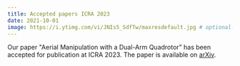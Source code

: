 ```yaml
---
title: Accepted papers ICRA 2023
date: 2021-10-01
image: https://i.ytimg.com/vi/JNIs5_SdfTw/maxresdefault.jpg # optional. Link or /assets/.. path to a 4x3 image.
---
```


Our paper "Aerial Manipulation with a Dual-Arm Quadrotor" has been accepted for publication at ICRA 2023. The paper is available on [arXiv](https://arxiv.org/abs/2110.00184).